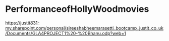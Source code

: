 # PerformanceofHollyWoodmovies
https://justit831-my.sharepoint.com/personal/sireeshabheemarasetti_bootcamp_justit_co_uk/Documents/GLA4PROJECT1%20-%20Bhanu.odp?web=1
